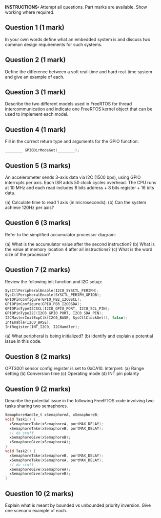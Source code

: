 
**INSTRUCTIONS:** Attempt all questions. Part marks are available. Show working where required.

## Question 1 (1 mark)

In your own words define what an embedded system is and discuss two common design requirements for such systems.


## Question 2 (1 mark)

Define the difference between a soft real-time and hard real-time system and give an example of each.


## Question 3 (1 mark)

Describe the two different models used in FreeRTOS for thread intercommunication and indicate one FreeRTOS kernel object that can be used to implement each model.


## Question 4 (1 mark)

Fill in the correct return type and arguments for the GPIO function:

```c
________ GPIODirModeGet(________);
```


## Question 5 (3 marks)

An accelerometer sends 3-axis data via I2C (1500 bps), using GPIO interrupts per axis. Each ISR adds 50 clock cycles overhead. The CPU runs at 10 MHz and each read includes 8 bits address + 8 bits register + 16 bits data.

(a) Calculate time to read 1 axis (in microseconds).
(b) Can the system achieve 120Hz per axis?


## Question 6 (3 marks)

Refer to the simplified accumulator processor diagram:

(a) What is the accumulator value after the second instruction?
(b) What is the value at memory location 4 after all instructions?
(c) What is the word size of the processor?


## Question 7 (2 marks)

Review the following init function and I2C setup:

```c
SysCtlPeripheralEnable(I2C0_SYSCTL_PERIPH);
SysCtlPeripheralEnable(SYSCTL_PERIPH_GPIOB);
GPIOPinConfigure(GPIO_PB2_I2C0SCL);
GPIOPinConfigure(GPIO_PB3_I2C0SDA);
GPIOPinTypeI2CSCL(I2C0_GPIO_PORT, I2C0_SCL_PIN);
GPIOPinTypeI2C(I2C0_GPIO_PORT, I2C0_SDA_PIN);
I2CMasterInitExpClk(I2C0_BASE, SysCtlClockGet(), false);
IntEnable(I2C0_BASE);
IntRegister(INT_I2C0, I2CHandler);
```
(a) What peripheral is being initialized?
(b) Identify and explain a potential issue in this code.


## Question 8 (2 marks)

OPT3001 sensor config register is set to 0xCA10. Interpret:
(a) Range setting
(b) Conversion time
(c) Operating mode
(d) INT pin polarity


## Question 9 (2 marks)

Describe the potential issue in the following FreeRTOS code involving two tasks sharing two semaphores.
```c
SemaphoreHandle_t xSemaphoreA, xSemaphoreB;
void Task1() {
  xSemaphoreTake(xSemaphoreA, portMAX_DELAY);
  xSemaphoreTake(xSemaphoreB, portMAX_DELAY);
  // do stuff
  xSemaphoreGive(xSemaphoreB);
  xSemaphoreGive(xSemaphoreA);
}
void Task2() {
  xSemaphoreTake(xSemaphoreB, portMAX_DELAY);
  xSemaphoreTake(xSemaphoreA, portMAX_DELAY);
  // do stuff
  xSemaphoreGive(xSemaphoreA);
  xSemaphoreGive(xSemaphoreB);
}
```


## Question 10 (2 marks)

Explain what is meant by bounded vs unbounded priority inversion. Give one scenario example of each.

